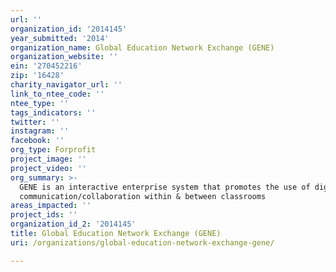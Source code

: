 ```yaml
---
url: ''
organization_id: '2014145'
year_submitted: '2014'
organization_name: Global Education Network Exchange (GENE)
organization_website: ''
ein: '270452216'
zip: '16428'
charity_navigator_url: ''
link_to_ntee_code: ''
ntee_type: ''
tags_indicators: ''
twitter: ''
instagram: ''
facebook: ''
org_type: Forprofit
project_image: ''
project_video: ''
org_summary: >-
  GENE is an interactive enterprise system that promotes the use of digital
  communication/collaboration within & between classrooms
areas_impacted: ''
project_ids: ''
organization_id_2: '2014145'
title: Global Education Network Exchange (GENE)
uri: /organizations/global-education-network-exchange-gene/

---
```

